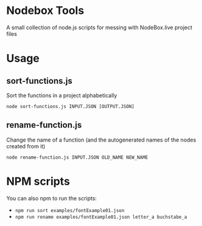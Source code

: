 # Nodebox Tools	

A small collection of node.js scripts for messing with NodeBox.live project files


# Usage

## sort-functions.js
Sort the functions in a project alphabetically
    
    node sort-functions.js INPUT.JSON [OUTPUT.JSON]

## rename-function.js
Change the name of a function (and the autogenerated names of the nodes created from it)

    node rename-function.js INPUT.JSON OLD_NAME NEW_NAME

# NPM scripts

You can also npm to run the scripts:

*  `npm run sort examples/fontExample01.json`
*  `npm run rename examples/fontExample01.json letter_a buchstabe_a`